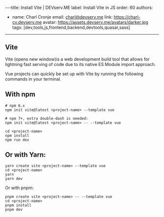 ---title: Install Vite | DEVserv.ME
label: Install Vite in JS
order: 60
authors:
  - name: Charl Cronje
    email: charl@devserv.me
    link: https://charl-cv.devserv.me
    avatar: https://assets.devserv.me/avatars/darker.jpg
tags: [dev,tools,js,frontend,backend,devtools,quasar,sass]
---
## Vite

Vite (opens new window)is a web development build tool that allows for lightning fast serving of code due to its native ES Module import approach.

Vue projects can quickly be set up with Vite by running the following commands in your terminal.

## With npm

```shell
# npm 6.x
npm init vite@latest <project-name> --template vue

# npm 7+, extra double-dash is needed:
npm init vite@latest <project-name> -- --template vue

cd <project-name>
npm install
npm run dev
```

## Or with Yarn:

```shell
yarn create vite <project-name> --template vue
cd <project-name>
yarn
yarn dev
```

Or with pnpm:

```shell
pnpm create vite <project-name> -- --template vue
cd <project-name>
pnpm install
pnpm dev
```